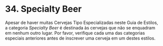 # 34. Specialty Beer

Apesar de haver muitas Cervejas Tipo Especializadas neste Guia de Estilos, a categoria *Specialty Beer* é destinada às cervejas que não se enquadram em nenhum outro lugar. Por favor, verifique cada uma das categorias especiais anteriores antes de inscrever uma cerveja em um destes estilos.
